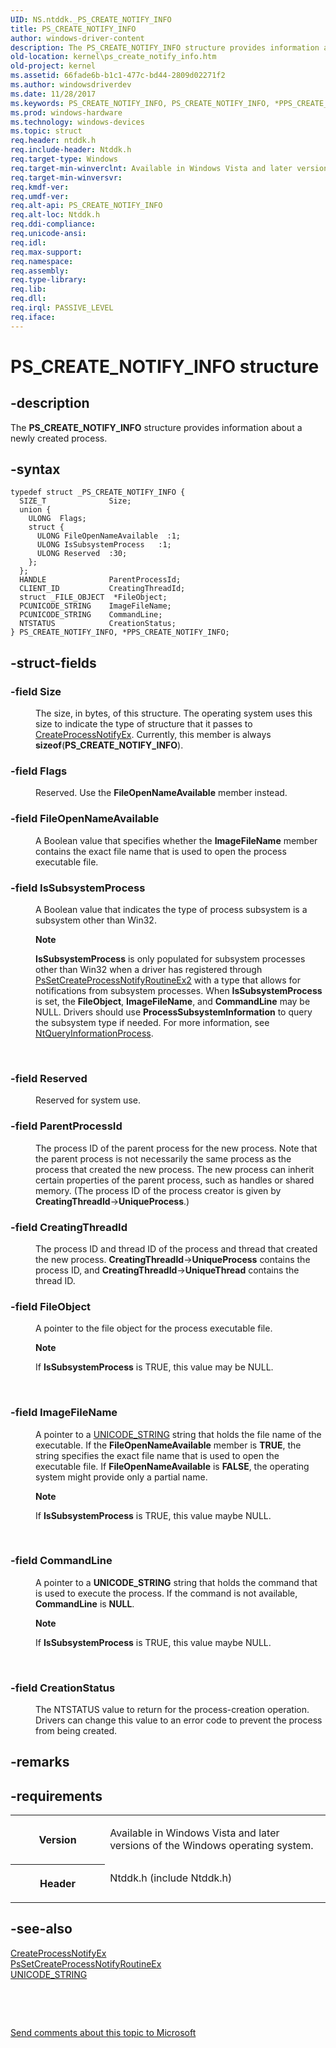 ```yaml
---
UID: NS.ntddk._PS_CREATE_NOTIFY_INFO
title: PS_CREATE_NOTIFY_INFO
author: windows-driver-content
description: The PS_CREATE_NOTIFY_INFO structure provides information about a newly created process.
old-location: kernel\ps_create_notify_info.htm
old-project: kernel
ms.assetid: 66fade6b-b1c1-477c-bd44-2809d02271f2
ms.author: windowsdriverdev
ms.date: 11/28/2017
ms.keywords: PS_CREATE_NOTIFY_INFO, PS_CREATE_NOTIFY_INFO, *PPS_CREATE_NOTIFY_INFO
ms.prod: windows-hardware
ms.technology: windows-devices
ms.topic: struct
req.header: ntddk.h
req.include-header: Ntddk.h
req.target-type: Windows
req.target-min-winverclnt: Available in Windows Vista and later versions of the Windows operating system.
req.target-min-winversvr: 
req.kmdf-ver: 
req.umdf-ver: 
req.alt-api: PS_CREATE_NOTIFY_INFO
req.alt-loc: Ntddk.h
req.ddi-compliance: 
req.unicode-ansi: 
req.idl: 
req.max-support: 
req.namespace: 
req.assembly: 
req.type-library: 
req.lib: 
req.dll: 
req.irql: PASSIVE_LEVEL
req.iface: 
---
```


# PS_CREATE_NOTIFY_INFO structure



## -description
<p>The <b>PS_CREATE_NOTIFY_INFO</b> structure provides information about a newly created process.</p>


## -syntax

````
typedef struct _PS_CREATE_NOTIFY_INFO {
  SIZE_T              Size;
  union {
    ULONG  Flags;
    struct {
      ULONG FileOpenNameAvailable  :1;
      ULONG IsSubsystemProcess   :1;
      ULONG Reserved  :30;
    };
  };
  HANDLE              ParentProcessId;
  CLIENT_ID           CreatingThreadId;
  struct _FILE_OBJECT  *FileObject;
  PCUNICODE_STRING    ImageFileName;
  PCUNICODE_STRING    CommandLine;
  NTSTATUS            CreationStatus;
} PS_CREATE_NOTIFY_INFO, *PPS_CREATE_NOTIFY_INFO;
````


## -struct-fields
<dl>

### -field <b>Size</b>

<dd>
<p>The size, in bytes, of this structure. The operating system uses this size to indicate the type of structure that it passes to <a href="kernel.createprocessnotifyex">CreateProcessNotifyEx</a>. Currently, this member is always <b>sizeof</b>(<b>PS_CREATE_NOTIFY_INFO</b>).</p>
</dd>

### -field <b>Flags</b>

<dd>
<p>Reserved. Use the <b>FileOpenNameAvailable</b> member instead. </p>
</dd>

### -field <b>FileOpenNameAvailable</b>

<dd>
<p>A Boolean value that specifies whether the <b>ImageFileName</b> member contains the exact file name that is used to open the process executable file.</p>
</dd>

### -field <b>IsSubsystemProcess </b>

<dd>
<p>A Boolean value that indicates the type of process subsystem is a subsystem other than Win32. </p>
<div class="alert"><b>Note</b>  <p class="note"><b>IsSubsystemProcess</b> is only populated for subsystem processes other than Win32 when a driver has registered through <a href="..\ntddk\nf-ntddk-pssetcreateprocessnotifyroutineex2.md">PsSetCreateProcessNotifyRoutineEx2</a> with a type that allows for notifications from subsystem processes.  When <b>IsSubsystemProcess</b> is set, the <b>FileObject</b>, <b>ImageFileName</b>, and <b>CommandLine</b> may be NULL.  Drivers should use <b>ProcessSubsystemInformation</b> to query the subsystem type if needed. 
For more information, see <a href="base.ntqueryinformationprocess">NtQueryInformationProcess</a>.</p>
</div>
<div> </div>
</dd>

### -field <b>Reserved</b>

<dd>
<p>Reserved for system use.</p>
</dd>

### -field <b>ParentProcessId</b>

<dd>
<p>The process ID of the parent process for the new process. Note that the parent process is not necessarily the same process as the process that created the new process. The new process can inherit certain properties of the parent process, such as handles or shared memory. (The process ID of the process creator is given by <b>CreatingThreadId</b>-&gt;<b>UniqueProcess</b>.)</p>
</dd>

### -field <b>CreatingThreadId</b>

<dd>
<p>The process ID and thread ID of the process and thread that created the new process. <b>CreatingThreadId</b>-&gt;<b>UniqueProcess</b> contains the process ID, and <b>CreatingThreadId</b>-&gt;<b>UniqueThread</b> contains the thread ID.</p>
</dd>

### -field <b>FileObject</b>

<dd>
<p>A pointer to the file object for the process executable file. </p>
<div class="alert"><b>Note</b>  <p class="note">If <b>IsSubsystemProcess</b> is TRUE, this value may be NULL. </p>
</div>
<div> </div>
</dd>

### -field <b>ImageFileName</b>

<dd>
<p>A pointer to a <a href="..\wudfwdm\ns-wudfwdm--unicode-string.md">UNICODE_STRING</a> string that holds the file name of the executable. If the <b>FileOpenNameAvailable</b> member is <b>TRUE</b>, the string specifies the exact file name that is used to open the executable file. If <b>FileOpenNameAvailable</b> is <b>FALSE</b>, the operating system might provide only a partial name.</p>
<div class="alert"><b>Note</b>  <p class="note">If <b>IsSubsystemProcess</b> is TRUE, this value maybe NULL. </p>
</div>
<div> </div>
</dd>

### -field <b>CommandLine</b>

<dd>
<p>A pointer to a <b>UNICODE_STRING</b> string that holds the command that is used to execute the process. If the command is not available, <b>CommandLine</b> is <b>NULL</b>.</p>
<div class="alert"><b>Note</b>  <p class="note">If <b>IsSubsystemProcess</b> is TRUE, this value maybe NULL. </p>
</div>
<div> </div>
</dd>

### -field <b>CreationStatus</b>

<dd>
<p>The NTSTATUS value to return for the process-creation operation. Drivers can change this value to an error code to prevent the process from being created.</p>
</dd>
</dl>

## -remarks


## -requirements
<table>
<tr>
<th width="30%">
<p>Version</p>
</th>
<td width="70%">
<p>Available in Windows Vista and later versions of the Windows operating system.</p>
</td>
</tr>
<tr>
<th width="30%">
<p>Header</p>
</th>
<td width="70%">
<dl>
<dt>Ntddk.h (include Ntddk.h)</dt>
</dl>
</td>
</tr>
</table>

## -see-also
<dl>
<dt>
<a href="kernel.createprocessnotifyex">CreateProcessNotifyEx</a>
</dt>
<dt>
<a href="..\ntddk\nf-ntddk-pssetcreateprocessnotifyroutineex.md">PsSetCreateProcessNotifyRoutineEx</a>
</dt>
<dt>
<a href="..\wudfwdm\ns-wudfwdm--unicode-string.md">UNICODE_STRING</a>
</dt>
</dl>
<p> </p>
<p> </p>
<p><a href="mailto:wsddocfb@microsoft.com?subject=Documentation%20feedback [kernel\kernel]:%20PS_CREATE_NOTIFY_INFO structure%20 RELEASE:%20(11/28/2017)&amp;body=%0A%0APRIVACY STATEMENT%0A%0AWe use your feedback to improve the documentation. We don't use your email address for any other purpose, and we'll remove your email address from our system after the issue that you're reporting is fixed. While we're working to fix this issue, we might send you an email message to ask for more info. Later, we might also send you an email message to let you know that we've addressed your feedback.%0A%0AFor more info about Microsoft's privacy policy, see http://privacy.microsoft.com/en-us/default.aspx." title="Send comments about this topic to Microsoft">Send comments about this topic to Microsoft</a></p>
